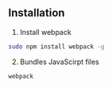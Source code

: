 ## Installation
1. Install webpack
```bash
sudo npm install webpack -g
```

2. Bundles JavaScirpt files 
```bash
webpack
```
